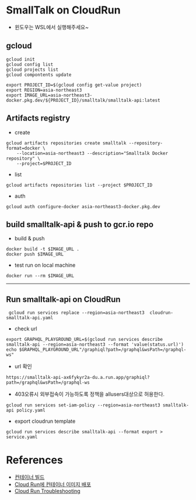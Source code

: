 # SmallTalk on CloudRun
- 윈도우는 WSL에서 실행해주세요~

## gcloud
```shell
gcloud init
gcloud config list
gcloud projects list
gcloud compontents update
```

```
export PROJECT_ID=$(gcloud config get-value project)
export REGION=asia-northeast3
export IMAGE_URL=asia-northeast3-docker.pkg.dev/${PROJECT_ID}/smalltalk/smalltalk-api:latest
```

## Artifacts registry

- create

```shell
gcloud artifacts repositories create smalltalk --repository-format=docker \
    --location=asia-northeast3 --description="Smalltalk Docker repository" \
    --project=$PROJECT_ID
```

- list

```shell
gcloud artifacts repositories list --project $PROJECT_ID
```

- auth

```shell
gcloud auth configure-docker asia-northeast3-docker.pkg.dev
```



## build smalltalk-api & push to gcr.io repo

- build & push
```shell
docker build -t $IMAGE_URL .
docker push $IMAGE_URL
```

- test run on local machine
```
docker run --rm $IMAGE_URL
```

---
## Run smalltalk-api on CloudRun

```shell
 gcloud run services replace --region=asia-northeast3  cloudrun-smalltalk-api.yaml
```

- check url
```shell
export GRAPHQL_PLAYGROUND_URL=$(gcloud run services describe smalltalk-api --region=asia-northeast3 --format 'value(status.url)')
echo $GRAPHQL_PLAYGROUND_URL"/graphiql?path=/graphql&wsPath=/graphql-ws"
```
- url 확인
```shell
https://smalltalk-api-ax6fykyr2a-du.a.run.app/graphiql?path=/graphql&wsPath=/graphql-ws
```

- 403오류시 외부접속이 가능하도록 정책을 allusers대상으로 허용한다.
```
gcloud run services set-iam-policy --region=asia-northeast3 smalltalk-api policy.yaml
```

- export cloudrun template
```
gcloud run services describe smalltalk-api --format export > service.yaml
```

# References
 - [컨테이너 빌드](https://cloud.google.com/run/docs/building/containers?hl=ko)
 - [Cloud Run에 컨테이너 이미지 배포](https://cloud.google.com/run/docs/deploying?hl=ko)
 - [Cloud Run Troubleshooting](https://cloud.google.com/run/docs/troubleshooting?hl=ko)
 
